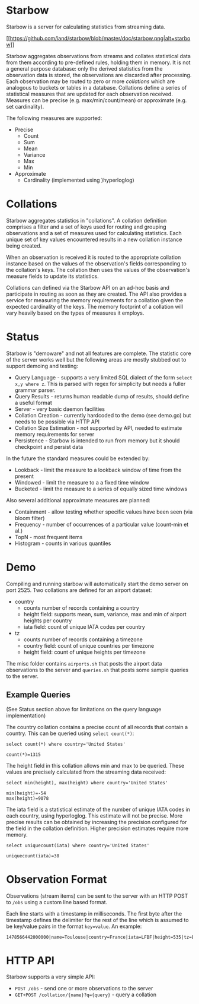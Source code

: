 # Starbow

Starbow is a server for calculating statistics from streaming data.

[[https://github.com/iand/starbow/blob/master/doc/starbow.png|alt=starbow]]


Starbow aggregates observations from streams and collates statistical data from them according to pre-defined rules, holding them in memory. 
It is not a general purpose database: only the derived statistics from the observation data is stored, the observations are discarded after processing.
Each observation may be routed to zero or more *collations* which are analogous to buckets or tables in a database. 
Collations define a series of statistical measures that are updated for each observation received.
Measures can be precise (e.g. max/min/count/mean) or approximate (e.g. set cardinality). 

The following measures are supported:

* Precise
    - Count 
    - Sum
    - Mean
    - Variance
    - Max
    - Min
 * Approximate
    - Cardinality (implemented using )hyperloglog)

# Collations

Starbow aggregates statistics in "collations". A collation definition
comprises a filter and a set of keys used for routing and grouping
observations and a set of measures used for calculating statistics. Each
unique set of key values encountered results in a new collation instance being
created.

When an observation is received it is routed to the appropriate collation
instance based on the values of the observation's fields corresponding to the
collation's keys. The collation then uses the values of the observation's
measure fields to update its statistics.

Collations can defined via the Starbow API on an ad-hoc basis and participate
in routing as soon as they are created. The API also provides a service for
measuring the memory requirements for a collation given the expected
cardinality of the keys. The memory footprint of a collation will vary heavily
based on the types of measures it employs.

# Status

Starbow is "demoware" and not all features are complete. 
The statistic core of the server works well but the following areas are mostly stubbed out to support demoing and testing:

 * Query Language - supports a very limited SQL dialect of the form `select x,y where z`. This is parsed with regex for simplicity but needs a fuller grammar parser.
 * Query Results - returns human readable dump of results, should define a useful format
 * Server - very basic daemon facilities
 * Collation Creation - currently hardcoded to the demo (see demo.go) but needs to be possible via HTTP API
 * Collation Size Estimation - not supported by API, needed to estimate memory requirements for server
 * Persistence - Starbow is intended to run from memory but it should checkpoint and persist data

In the future the standard measures could be extended by:

* Lookback - limit the measure to a lookback window of time from the present
* Windowed - limit the measure to a a fixed time window
* Bucketed - limit the measure to a series of equally sized time windows

Also several additional approximate measures are planned:

* Containment - allow testing whether specific values have been seen (via bloom filter) 
* Frequency - number of occurrences of a particular value (count-min et al.)
* TopN - most frequent items
* Histogram - counts in various quantiles

# Demo

Compiling and running starbow will automatically start the demo server on port 2525. Two collations are defined for an airport dataset:

 * country
     - counts number of records containing a country
     - height field: supports mean, sum, variance, max and min of airport heights per country
     - iata field: count of unique IATA codes per country
 * tz
     - counts number of records containing a timezone
     - country field: count of unique countries per timezone
     - height field: count of unique heights per timezone

The misc folder contains `airports.sh` that posts the airport data observations to the server and `queries.sh` that posts some sample queries to the server.

## Example Queries

(See Status section above for limitations on the query language implementation)

The country collation contains a precise count of all records that contain a country. This can be queried using `select count(*)`:

    select count(*) where country='United States'

    count(*)=1315

The height field in this collation allows min and max to be queried. These values are precisely calculated from the streaming data received:

    select min(height), max(height) where country='United States'

    min(height)=-54
    max(height)=9078

The iata field is a statistical estimate of the number of unique IATA codes in each country, using hyperloglog. 
This estimate will not be precise. More precise results can be obtained by increasing the precision configured for the field in the collation definition. 
Higher precision estimates require more memory.

    select uniquecount(iata) where country='United States'

    uniquecount(iata)=38


# Observation Format

Observations (stream items) can be sent to the server with an HTTP POST to `/obs` using a custom line based format.

Each line starts with a timestamp in milliseconds. The first byte after the timestamp defines the delimiter for the rest of the line which is assumed to be key/value pairs in the format `key=value`. 
An example:


    1478566442000000|name=Toulouse|country=France|iata=LFBF|height=535|tz=Europe/Paris


# HTTP API

Starbow supports a very simple API:

 * `POST /obs` - send one or more observations to the server
 * `GET+POST /collation/{name}?q={query}` - query a collation
